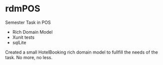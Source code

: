 # rdmPOS


Semester Task in POS

- Rich Domain Model
- Xunit tests
- sqlLite

Created a small HotelBooking rich domain model to fullfill the needs of the task.
No more, no less.
